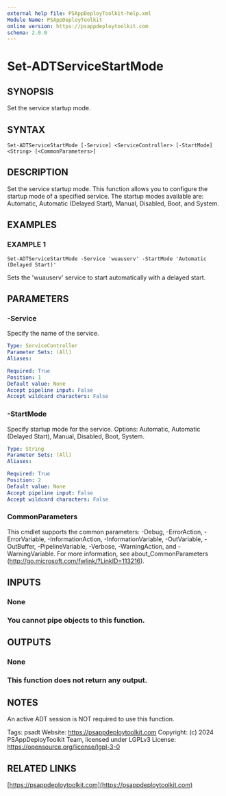 ```yaml
---
external help file: PSAppDeployToolkit-help.xml
Module Name: PSAppDeployToolkit
online version: https://psappdeploytoolkit.com
schema: 2.0.0
---
```


# Set-ADTServiceStartMode

## SYNOPSIS
Set the service startup mode.

## SYNTAX

```
Set-ADTServiceStartMode [-Service] <ServiceController> [-StartMode] <String> [<CommonParameters>]
```

## DESCRIPTION
Set the service startup mode.
This function allows you to configure the startup mode of a specified service.
The startup modes available are: Automatic, Automatic (Delayed Start), Manual, Disabled, Boot, and System.

## EXAMPLES

### EXAMPLE 1
```
Set-ADTServiceStartMode -Service 'wuauserv' -StartMode 'Automatic (Delayed Start)'
```

Sets the 'wuauserv' service to start automatically with a delayed start.

## PARAMETERS

### -Service
Specify the name of the service.

```yaml
Type: ServiceController
Parameter Sets: (All)
Aliases:

Required: True
Position: 1
Default value: None
Accept pipeline input: False
Accept wildcard characters: False
```

### -StartMode
Specify startup mode for the service.
Options: Automatic, Automatic (Delayed Start), Manual, Disabled, Boot, System.

```yaml
Type: String
Parameter Sets: (All)
Aliases:

Required: True
Position: 2
Default value: None
Accept pipeline input: False
Accept wildcard characters: False
```

### CommonParameters
This cmdlet supports the common parameters: -Debug, -ErrorAction, -ErrorVariable, -InformationAction, -InformationVariable, -OutVariable, -OutBuffer, -PipelineVariable, -Verbose, -WarningAction, and -WarningVariable.
For more information, see about_CommonParameters (http://go.microsoft.com/fwlink/?LinkID=113216).

## INPUTS

### None
### You cannot pipe objects to this function.
## OUTPUTS

### None
### This function does not return any output.
## NOTES
An active ADT session is NOT required to use this function.

Tags: psadt
Website: https://psappdeploytoolkit.com
Copyright: (c) 2024 PSAppDeployToolkit Team, licensed under LGPLv3
License: https://opensource.org/license/lgpl-3-0

## RELATED LINKS

[https://psappdeploytoolkit.com](https://psappdeploytoolkit.com)

